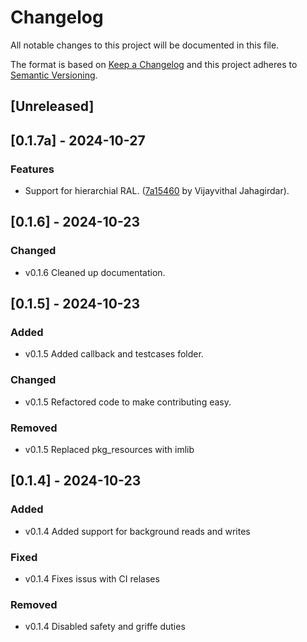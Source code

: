 # Changelog
All notable changes to this project will be documented in this file.

The format is based on [Keep a Changelog](http://keepachangelog.com/en/1.0.0/)
and this project adheres to [Semantic Versioning](http://semver.org/spec/v2.0.0.html).

## [Unreleased]

## [0.1.7a] - 2024-10-27

### Features

- Support for hierarchial RAL. ([7a15460](https://github.com/dyumnin/cocotb-ralgen/commit/7a15460afdd1a0ba07a45e668b301e02b941d7be) by Vijayvithal Jahagirdar).

## [0.1.6] - 2024-10-23
### Changed
- v0.1.6 Cleaned up documentation.

## [0.1.5] - 2024-10-23
### Added
- v0.1.5 Added callback and testcases folder.

### Changed
- v0.1.5 Refactored code to make contributing easy.

### Removed
- v0.1.5 Replaced pkg_resources with imlib

## [0.1.4] - 2024-10-23

### Added
- v0.1.4 Added support for background reads and writes

### Fixed
- v0.1.4 Fixes issus with CI relases

### Removed
- v0.1.4 Disabled safety and griffe duties

<!-- insertion marker -->
